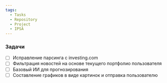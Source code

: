 ```yaml
---
tags:
  - Tasks
  - Repository
  - Project
  - IPSA
---
```

### Задачи

- [ ] Исправление парсинга с investing.com
- [ ] Фильтрация новостей на основе текущего портфолио пользователя
- [ ] Базовый ИИ для прогнозирования
- [ ] Составление графиков в виде картинок и отправка пользователю
